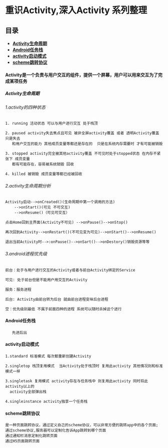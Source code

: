 # 重识Activity,深入Activity 系列整理
## 目录
* [**Activity生命周期**](#Activity生命周期)
* [**Android任务栈**](#Android任务栈)
* [**activity启动模式**](#activity启动模式)
* [**scheme跳转协议**](#scheme跳转协议)

#### Activity是一个负责与用户交互的组件，提供一个屏幕，用户可以用来交互为了完成某项任务	
##### Activity生命周期
  
###### 1.activity的四种状态    
	1. running 活动状态 可以与用户进行交互 处于栈顶
		
	2. paused activity失去焦点且可见 被非全屏activity覆盖 或者 透明Activity覆盖 只是失去
	   和用户交互的能力 其他成员变量等都还是存在的  只是在系统内存需要时 才有可能被销毁
		
	3. stopped activity完全被其他activity覆盖 不可见时处于stopped状态 在内存不紧张下 成员变量
	   都有可能存在，容易被系统销毁 回收
		
	4. killed 被销毁 成员变量等都已经被回收
		
###### 2.activity生命周期分析   
	Activity启动-->onCreated()(生命周期中第一个调用的方法)
		-->onStart()(可见 不可交互)
		-->onResume()（可见可交互）
					
	点击Home回到主界面(Activity不可见) -->onPause()-->onStop()
		
	再次回到Activity-->onRestart()(不可见变为可见)-->onStart()-->onResume()
		
	退出当前Activity时-->:onPause()-->onSart()-->onDestory()销毁资源等等
###### 3.android进程优先级 
    前台：处于与用户进行交互的Activity或者与前台Activity绑定的Service
    
    可见: 处于前台但是不能用户用交互的Activity
    
    服务：服务进程
    
    后台: Activity由前台转为后台 就由前台进程变味后台进程
    
    空：优先级别最低 不属于前面四种的进程 系统可以随时杀掉这个进行


    
#### Android任务栈
       先进后出
#### activity启动模式
	1.standard 标准模式 每次都重新创建Activity
	
	2.singletop 栈顶复用模式  当Activity处于栈顶时 复用此activity 其他情况则和标准模式一样
	
	3.singletask 复用模式 activity存在与任务栈中 则复用此activity 同时将此activity以上的
	  activity全部弹出栈
	  
	4.singleinstance activity独享一个任务栈
	
#### scheme跳转协议
	是一种页面跳转协议，通过定义自己的scheme协议，可以非常方便的跳转app中的各个页面;
	通过scheme协议,服务器可以定制化告诉App跳转到哪个页面
	通过通知栏消息定制化跳转页面
	通过H5页面跳转页面